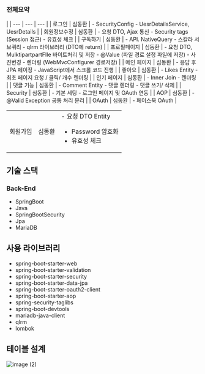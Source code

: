 ### 전체요약
<table>
<tr>
  <td>회원가입 </td><td>심동환</td>|<td> - 요청 DTO Entity
  
- Password 암호화
- 유효성 체크</td>
</tr>
| --- | --- | --- |
| 로그인 | 심동환 | - SecurityConfig
- UesrDetailsService, UesrDetails |
| 회원정보수정 | 심동환 | - 요청 DTO, Ajax 통신
- Security tags (Session 접근)
- 유효성 체크 |
| 구독하기 | 심동환 | - API. NativeQuery
- 스칼라 서브쿼리
- qlrm 라이브러리 (DTO에 return)  |
| 프로필페이지 | 심동환 | - 요청 DTO, MulktipartpartFIle 바이트처리 및 저장
- @Value (파일 경로 설정 파일에 저장)
- 사진변경
- 렌더링 (WebMvcConfigurer 경로저장) |
| 메인 페이지 | 심동환 | - 응답 후 JPA 페이징
- JavaScript에서 스크롤 코드 진행 |
| 좋아요 | 심동환 | - Likes Entity
- 최초 페이지 요청 / 클릭/ 개수 렌더링 |
| 인기 페이지 | 심동환 | - Inner Join
- 렌더링 |
| 댓글 기능 | 심동환 | - Comment Entity
- 댓글 렌더링
- 댓글 쓰기/ 삭제 |
| Security | 심동환 | - 기본 세팅
- 로그인 페이지 및 OAuth 연동 |
| AOP | 심동환 | - @Valid Exception 공통 처리 분리 |
| OAuth | 심동환 | - 페이스북 OAuth |
</table>

## 기술 스택

### Back-End

- SpringBoot
- Java
- SpringBootSecurity
- Jpa
- MariaDB

## 사용 라이브러리

- spring-boot-starter-web
- spring-boot-starter-validation
- spring-boot-starter-security
- spring-boot-starter-data-jpa
- spring-boot-starter-oauth2-client
- spring-boot-starter-aop
- spring-security-taglibs
- spring-boot-devtools
- mariadb-java-client
- qlrm
- lombok

## 테이블 설계
![image (2)](https://github.com/controller22/Springboot-Jpa-instagram-/assets/122349890/fa9ef34b-a90e-49d9-83fd-fbf4aa8d8018)
